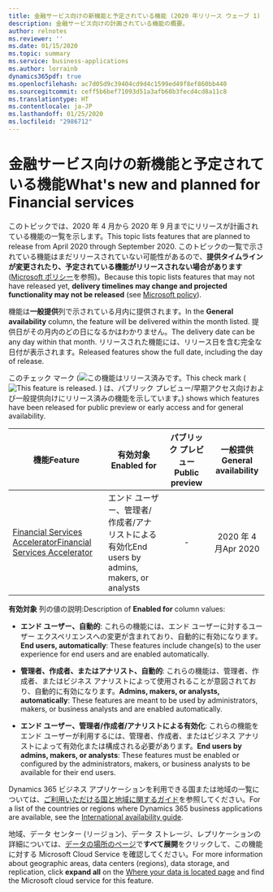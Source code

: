 ```yaml
---
title: 金融サービス向けの新機能と予定されている機能 (2020 年リリース ウェーブ 1)
description: 金融サービス向けの計画されている機能の概要。
author: relnotes
ms.reviewer: ''
ms.date: 01/15/2020
ms.topic: summary
ms.service: business-applications
ms.author: lorrainb
dynamics365pdf: true
ms.openlocfilehash: ac7d05d9c39404cd9d4c1599ed49f8ef860bb440
ms.sourcegitcommit: ceff5b6bef71093d51a3afb60b3fecd4cd8a11c8
ms.translationtype: HT
ms.contentlocale: ja-JP
ms.lasthandoff: 01/25/2020
ms.locfileid: "2986712"
---
```

# <a name="whats-new-and-planned-for-financial-services"></a><span data-ttu-id="3ca9c-103">金融サービス向けの新機能と予定されている機能</span><span class="sxs-lookup"><span data-stu-id="3ca9c-103">What's new and planned for Financial services</span></span>

<span data-ttu-id="3ca9c-104">このトピックでは、2020 年 4 月から 2020 年 9 月までにリリースが計画されている機能の一覧を示します。</span><span class="sxs-lookup"><span data-stu-id="3ca9c-104">This topic lists features that are planned to release from April 2020 through September 2020.</span></span> <span data-ttu-id="3ca9c-105">このトピックの一覧で示されている機能はまだリリースされていない可能性があるので、**提供タイムラインが変更されたり、予定されている機能がリリースされない場合があります** ([Microsoft ポリシー](https://go.microsoft.com/fwlink/p/?linkid=2007332)を参照)。</span><span class="sxs-lookup"><span data-stu-id="3ca9c-105">Because this topic lists features that may not have released yet, **delivery timelines may change and projected functionality may not be released** (see [Microsoft policy](https://go.microsoft.com/fwlink/p/?linkid=2007332)).</span></span>

<span data-ttu-id="3ca9c-106">機能は**一般提供**列で示されている月内に提供されます。</span><span class="sxs-lookup"><span data-stu-id="3ca9c-106">In the **General availability** column, the feature will be delivered within the month listed.</span></span> <span data-ttu-id="3ca9c-107">提供日がその月内のどの日になるかはわかりません。</span><span class="sxs-lookup"><span data-stu-id="3ca9c-107">The delivery date can be any day within that month.</span></span> <span data-ttu-id="3ca9c-108">リリースされた機能には、リリース日を含む完全な日付が表示されます。</span><span class="sxs-lookup"><span data-stu-id="3ca9c-108">Released features show the full date, including the day of release.</span></span>

<span data-ttu-id="3ca9c-109">このチェック マーク (![この機能はリリース済みです。](/dynamics365-release-plan/media/green-checkmark.png "この機能はリリース済みです。")</span><span class="sxs-lookup"><span data-stu-id="3ca9c-109">This check mark (![This feature is released.](/dynamics365-release-plan/media/green-checkmark.png "This feature is released.")</span></span> <span data-ttu-id="3ca9c-110">) は、パブリック プレビュー/早期アクセス向けおよび一般提供向けにリリース済みの機能を示しています。</span><span class="sxs-lookup"><span data-stu-id="3ca9c-110">) shows which features have been released for public preview or early access and for general availability.</span></span>

| <span data-ttu-id="3ca9c-111">機能</span><span class="sxs-lookup"><span data-stu-id="3ca9c-111">Feature</span></span>    | <span data-ttu-id="3ca9c-112">有効対象</span><span class="sxs-lookup"><span data-stu-id="3ca9c-112">Enabled for</span></span>    |  <span data-ttu-id="3ca9c-113">パブリック プレビュー</span><span class="sxs-lookup"><span data-stu-id="3ca9c-113">Public preview</span></span> |  <span data-ttu-id="3ca9c-114">一般提供</span><span class="sxs-lookup"><span data-stu-id="3ca9c-114">General availability</span></span> | 
| ---------- |---------------- | :---------------: |:--------------: |
 | [<span data-ttu-id="3ca9c-115">Financial Services Accelerator</span><span class="sxs-lookup"><span data-stu-id="3ca9c-115">Financial Services Accelerator</span></span>](financial-services-accelerator.md) | <span data-ttu-id="3ca9c-116">エンド ユーザー、管理者/作成者/アナリストによる有効化</span><span class="sxs-lookup"><span data-stu-id="3ca9c-116">End users by admins, makers, or analysts</span></span> | -|<span data-ttu-id="3ca9c-117">2020 年 4 月</span><span class="sxs-lookup"><span data-stu-id="3ca9c-117">Apr 2020</span></span> | 

<span data-ttu-id="3ca9c-118">**有効対象** 列の値の説明:</span><span class="sxs-lookup"><span data-stu-id="3ca9c-118">Description of **Enabled for** column values:</span></span>

- <span data-ttu-id="3ca9c-119">**エンド ユーザー、自動的**: これらの機能には、エンド ユーザーに対するユーザー エクスペリエンスへの変更が含まれており、自動的に有効になります。</span><span class="sxs-lookup"><span data-stu-id="3ca9c-119">**End users, automatically**: These features include change(s) to the user experience for end users and are enabled automatically.</span></span>

- <span data-ttu-id="3ca9c-120">**管理者、作成者、またはアナリスト、自動的**: これらの機能は、管理者、作成者、またはビジネス アナリストによって使用されることが意図されており、自動的に有効になります。</span><span class="sxs-lookup"><span data-stu-id="3ca9c-120">**Admins, makers, or analysts, automatically**: These features are meant to be used by administrators, makers, or business analysts and are enabled automatically.</span></span>

- <span data-ttu-id="3ca9c-121">**エンド ユーザー、管理者/作成者/アナリストによる有効化**: これらの機能をエンド ユーザーが利用するには、管理者、作成者、またはビジネス アナリストによって有効化または構成される必要があります。</span><span class="sxs-lookup"><span data-stu-id="3ca9c-121">**End users by admins, makers, or analysts**: These features must be enabled or configured by the administrators, makers, or business analysts to be available for their end users.</span></span>


<span data-ttu-id="3ca9c-122">Dynamics 365 ビジネス アプリケーションを利用できる国または地域の一覧については、[ご利用いただける国と地域に関するガイド](https://aka.ms/dynamics_365_international_availability_deck)を参照してください。</span><span class="sxs-lookup"><span data-stu-id="3ca9c-122">For a list of the countries or regions where Dynamics 365 business applications are available, see the [International availability guide](https://aka.ms/dynamics_365_international_availability_deck).</span></span> 

<span data-ttu-id="3ca9c-123">地域、データ センター (リージョン)、データ ストレージ、レプリケーションの詳細については、[データの場所のページ](https://www.microsoft.com/trust-center/privacy/data-location)で**すべて展開**をクリックして、この機能に対する Microsoft Cloud Service を確認してください。</span><span class="sxs-lookup"><span data-stu-id="3ca9c-123">For more information about geographic areas, data centers (regions), data storage, and replication, click **expand all** on the [Where your data is located page](https://www.microsoft.com/trust-center/privacy/data-location) and find the Microsoft cloud service for this feature.</span></span> 